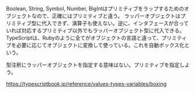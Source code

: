 Boolean, String, Symbol, Number, BigIntはプリミティブをラップするためのオブジェクトなので、正確にはプリミティブと違う。
ラッパーオブジェクトはプリミティブ型に代入できず、演算子も使えない。逆に、インタフェースが合っていれば対応するプリミティブ以外でもラッパーオブジェクト型に代入できる。
TypeScriptは、Rubyのように全てがオブジェクトの言語と違って、プリミティブを必要に応じてオブジェクトに変換して使っている。これを自動ボックス化という。

型注釈にラッパーオブジェクトを指定する意味はない。プリミティブを指定しよう。

https://typescriptbook.jp/reference/values-types-variables/boxing
